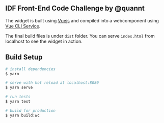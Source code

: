 ## IDF Front-End Code Challenge by @quannt

The widget is built using [Vuejs] and compiled into a webcomponent using [Vue CLI Service].

The final build files is under `dist` folder. You can serve `index.html` from localhost to see the widget in action.

## Build Setup

```bash
# install dependencies
$ yarn

# serve with hot reload at localhost:8080
$ yarn serve

# run tests
$ yarn test

# build for production
$ yarn build:wc
```

[vuejs]: https://vuejs.org/
[vue cli service]: https://cli.vuejs.org/guide/cli-service.html
